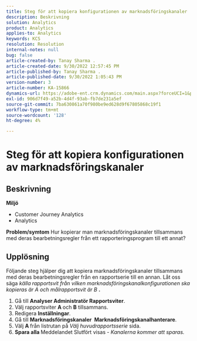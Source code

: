 ```yaml
---
title: Steg för att kopiera konfigurationen av marknadsföringskanaler
description: Beskrivning
solution: Analytics
product: Analytics
applies-to: Analytics
keywords: KCS
resolution: Resolution
internal-notes: null
bug: false
article-created-by: Tanay Sharma .
article-created-date: 9/30/2022 12:57:45 PM
article-published-by: Tanay Sharma .
article-published-date: 9/30/2022 1:05:43 PM
version-number: 3
article-number: KA-15866
dynamics-url: https://adobe-ent.crm.dynamics.com/main.aspx?forceUCI=1&pagetype=entityrecord&etn=knowledgearticle&id=bab66c76-bf40-ed11-9db1-0022480868ff
exl-id: 906d7f49-a52b-4d4f-93ab-fb7de231a5ef
source-git-commit: 7ba630861a70f980be9ed628d9f67805868c19f1
workflow-type: tm+mt
source-wordcount: '128'
ht-degree: 4%

---
```


# Steg för att kopiera konfigurationen av marknadsföringskanaler

## Beskrivning

<b>Miljö</b>
- Customer Journey Analytics
- Analytics 



<b>Problem/symtom</b>
Hur kopierar man marknadsföringskanaler tillsammans med deras bearbetningsregler från ett rapporteringsprogram till ett annat?


## Upplösning


Följande steg hjälper dig att kopiera marknadsföringskanaler tillsammans med deras bearbetningsregler från en rapportserie till en annan. Låt oss säga *källa<b> </b>rapportsvit *från vilken marknadsföringskanalkonfigurationen ska kopieras är* A *och* målrapportsvit *är* B <b>*.</b>

1. Gå till <b>Analyser </b> <b>Administratör </b> <b>Rapportsviter</b>.
2. Välj rapportsviter <b>A </b>och <b>B</b> tillsammans.
3. Redigera <b>Inställningar</b>.
4. Gå till <b>Marknadsföringskanaler </b> <b>Marknadsföringskanalhanterare</b>.
5. Välj <b>A </b>från listrutan på *Välj huvudrapportsserie* sida.
6. <b>Spara alla </b> Meddelandet Slutfört visas - *Kanalerna kommer att sparas.*
